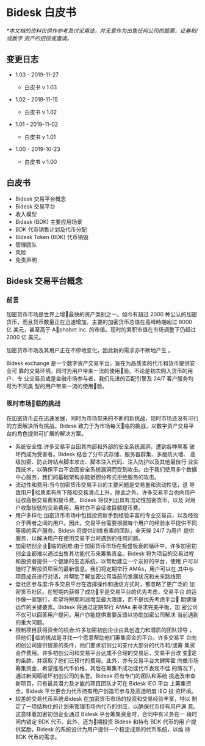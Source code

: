 # Bidesk 白皮书

<i>*本文档的资料仅供作参考及讨论用途，并无意作为出售任何公司的股票，证券和/或数字 资产的招揽或邀请。</i>

## 变更日志

* 1.03 - 2019-11-27
  * 白皮书 v 1.03


* 1.02 - 2019-11-15
  * 白皮书 v 1.02
  
  
* 1.01 - 2019-11-02
  * 白皮书 v 1.01
  
  
* 1.00 - 2019-10-23
  * 白皮书 v 1.00
  
## 白皮书
  
  * Bidesk 交易平台概念
  * Bidesk 交易平台
  * 收入模型
  * Bidesk (BDK) 主要应用场景
  * BDK 代币销售计划及代币分配
  * Bidesk Token (BDK) 代币销毁
  * 管理团队
  * 风险
  * 免责声明
  
## Bidesk 交易平台概念
  
### 前言
  
加密货币市场是世界上增􏰁最快的资产类别之一。如今有超过 2000 种公认的加密 货币，而且货币数量正在迅速增加。主要的加密货币总值在高峰時期超过 8000 亿 美元，甚至高于 A􏰂phabet Inc. 的市值。现时的累积市值在市场调整下仍超过 2000 亿 美元。
  
加密货币市场及其用户正在不停地变化，因此新的需求亦不断地产生 。
  
Bidesk exchange 是一个数字资产交易平台，旨在为高质素的代币和货币提供安全可 靠的交易环境，同时为用户带来一流的使用􏰃验。不论是初次购入货币的用户、专 业交易员或是金融市场参与者，我们先进的匹配引擎及 24/7 客户服务均可为不同类 型的用户带来一流的使用􏰃验。

### 现时市场􏰀临的挑战

在加密货币正在迅速发展，同时为市场带来的不断的新挑战，现时市场还没有可行 的方案解决所有挑战。Bidesk 致力于为市场每天􏰀临的挑战，以数字资产交易平台的角色提供可扩展的解决方案。

* 系统安全性:许多交易平台因其内部和外部的安全系统漏洞，遭到各种黑客 破坏而成为受害者。Bidesk 结合了分布式存储、服务器群集、多层防火墙、 高级加密、防止跨站点脚本攻击、脚本注入代码、注入防护以及其他最佳行 业实践技术，以确保平台不会因安全系统漏洞而受到攻击。由于我们使用多个数据中心服务，我们的基础架构亦能抵御分布式拒绝服务的攻击。
* 流动性和费用:当今加密货币交易平台的主要问题是交易量和流动性低，这 导致用户􏰃验质素有所下降和交易滑点上升。除此之外，许多交易平台也向用户征收高额交易费和提币费。Bidesk 将仅列出具有流动性加密货币，以及 对用户收取较低的交易费用，用时亦不会征收巨额提币费。
* 用户多样化:加密货币市场中包括投资新手到经验丰富的专业交易员，以及经验介于两者之间的用户。因此，交易平台需要根据每个用户的经验水平提供不同等级的客户服务。Bidesk 将提供训练有素的团队，全天候 24/7 为用户 提供服务，以解决用户在使用交易平台时遇到的任何问题。
* 加密初创企业􏰀临的困难:由于加密货币市场在极盛极衰的循环中，许多加密初创企业都难以通过出售其功能代币来筹集资金。Bidesk 将为项目的交易过程和投资者提供一个健康的生态系统，以帮助建立一个友好的平台，使用 户可以随时了解投资项目的最新信息。我们将定期举行 AMAs，用户可以在 其中与项目成员进行对话，并帮助了解加密公司当前的发展状况和未来路线图
* 低社区参与度:许多交易平台在选择操作和通信方式时，都忽略了更广泛的 加密货币社区。在短期内获得了成功􏰄乎是交易平台的优先考虑，交易平台 的运作像一家银行，希望将短期利润增至最大限度，而不是优先考虑平台􏰁 期健康运作的关键要素。Bidesk 将通过定期举行 AMAs 来寻求完美平衡，加 密公司不仅可以回答用户提问，用户亦能提供重要反馈以协助加密公司解决 当前遇到的重大问题。
* 限制项目获得资金的机会:许多加密初创企业由具创造力和潜质的团队领导 ，但他们􏰀临的挑战是寻找一个愿意帮助他们筹集资金的平台。许多交易平 台向初创公司提供很差的条件，他们要求初创公司支付大部分的代币和/或筹 集资金作费用。许多初创公司和交易平台达成不合理的交易后，交易平台改 变􏰅定的条款，并窃取了他们已预付的费用。此外，亦有交易平台大肆挥霍 向做市场筹集资金，希望推高代币价格，其后在筹集不成功或代币表现不佳 的情况下，通过新闻稿破坏初创公司的名誉。Bidesk 将有专门的团队和系统 挑选及审查新项目，只有最具潜力及才能的项目团队才可在 Bidesk IEO 平台 上筹集资金。Bidesk 平台更会为代币持有用户创造可参与及高透明度 IEO 投 资环境。
* 较差的交易代币系统:Bidesk 在加密货币市场的投资和交易经验丰富，特以 制定了一项结构化的计划来管理市场内代币的供应，以确保代币持有用户满 意。这意味着加密初创企业通过 Bidesk 平台筹集资金时，合同中有义务在一 段时间内锁定 BDK 代币。此外，还为􏰁期投资 Bidesk 和持有 BDK 代币的用 户提供奖励，Bidesk 的系统设计为用户提供一个稳定成熟的代币系统，以维 持 BDK 代币的需求。

